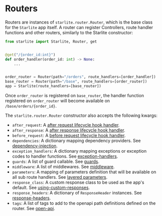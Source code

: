 # Routers

Routers are instances of `starlite.router.Router`, which is the base class for the `Starlite` app itself. A router can
register Controllers, route handler functions and other routers, similarly to the Starlite constructor:

```python
from starlite import Starlite, Router, get


@get("/{order_id:int}")
def order_handler(order_id: int) -> None:
    ...


order_router = Router(path="/orders", route_handlers=[order_handler])
base_router = Router(path="/base", route_handlers=[order_router])
app = Starlite(route_handlers=[base_router])
```

Once `order_router` is registered on `base_router`, the handler function registered on `order_router` will
become available on `/base/orders/{order_id}`.

The `starlite.router.Router` constructor also accepts the following kwargs:

- `after_request`: A [after request lifecycle hook handler](../13-lifecycle-hooks.md#after-request).
- `after_response`: A [after response lifecycle hook handler](../13-lifecycle-hooks.md#after-response).
- `before_request`: A [before request lifecycle hook handler](../13-lifecycle-hooks.md#before-request).
- `dependencies`: A dictionary mapping dependency providers. See [dependency-injection](../6-dependency-injection.md).
- `exception_handlers`: A dictionary mapping exceptions or exception codes to handler functions. See [exception-handlers](../../17-exceptions#exception-handling).
- `guards`: A list of guard callable. See [guards](../9-guards.md).
- `middleware`: A list of middlewares. See [middleware](../7-middleware.md).
- `parameters`: A mapping of parameters definition that will be available on all sub route handlers. See [layered parameters](../3-parameters.md#layered-parameters).
- `response_class`: A custom response class to be used as the app's default. See [using-custom-responses](../5-responses.md#using-custom-responses).
- `response_headers`: A dictionary of `ResponseHeader` instances. See [response-headers](../5-responses.md#response-headers).
- `tags`: A list of tags to add to the openapi path definitions defined on the router. See [open-api](../12-openapi.md).
